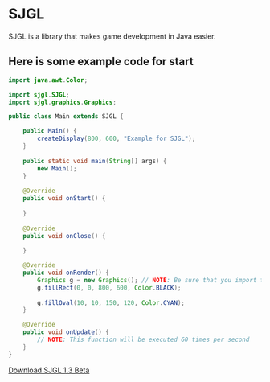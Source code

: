 # SJGL
SJGL is a library that makes game development in Java easier.

## Here is some example code for start

```Java
import java.awt.Color;

import sjgl.SJGL;
import sjgl.graphics.Graphics;

public class Main extends SJGL {

	public Main() {
		createDisplay(800, 600, "Example for SJGL");
	}
	
	public static void main(String[] args) {
		new Main();
	}
 
	@Override
	public void onStart() {
		
	}
 
	@Override
	public void onClose() {
		
	}

	@Override
	public void onRender() {
		Graphics g = new Graphics(); // NOTE: Be sure that you import the sjgl.graphics.Graphics class instead of java.awt.Graphics
		g.fillRect(0, 0, 800, 600, Color.BLACK);
		
		g.fillOval(10, 10, 150, 120, Color.CYAN);
	}

	@Override
	public void onUpdate() {
		// NOTE: This function will be executed 60 times per second
	}
}
```
[Download SJGL 1.3 Beta](http://github.com/adam077x/SJGL/releases/download/1.3b/sjgl1.3b.jar)
